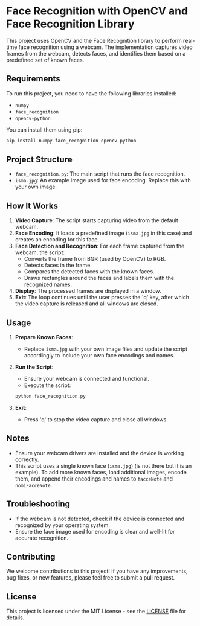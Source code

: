 
# Face Recognition with OpenCV and Face Recognition Library

This project uses OpenCV and the Face Recognition library to perform real-time face recognition using a webcam. The implementation captures video frames from the webcam, detects faces, and identifies them based on a predefined set of known faces.

## Requirements

To run this project, you need to have the following libraries installed:

- `numpy`
- `face_recognition`
- `opencv-python`

You can install them using pip:

```sh
pip install numpy face_recognition opencv-python
```

## Project Structure

- `face_recognition.py`: The main script that runs the face recognition.
- `isma.jpg`: An example image used for face encoding. Replace this with your own image.

## How It Works

1. **Video Capture**: The script starts capturing video from the default webcam.
2. **Face Encoding**: It loads a predefined image (`isma.jpg` in this case) and creates an encoding for this face.
3. **Face Detection and Recognition**: For each frame captured from the webcam, the script:
   - Converts the frame from BGR (used by OpenCV) to RGB.
   - Detects faces in the frame.
   - Compares the detected faces with the known faces.
   - Draws rectangles around the faces and labels them with the recognized names.
4. **Display**: The processed frames are displayed in a window.
5. **Exit**: The loop continues until the user presses the 'q' key, after which the video capture is released and all windows are closed.

## Usage

1. **Prepare Known Faces**:
   - Replace `isma.jpg` with your own image files and update the script accordingly to include your own face encodings and names.

2. **Run the Script**:
   - Ensure your webcam is connected and functional.
   - Execute the script:

   ```sh
   python face_recognition.py
   ```

3. **Exit**:
   - Press 'q' to stop the video capture and close all windows.


## Notes

- Ensure your webcam drivers are installed and the device is working correctly.
- This script uses a single known face (`isma.jpg`) (is not there but it is an example). To add more known faces, load additional images, encode them, and append their encodings and names to `facceNote` and `nomiFacceNote`.

## Troubleshooting

- If the webcam is not detected, check if the device is connected and recognized by your operating system.
- Ensure the face image used for encoding is clear and well-lit for accurate recognition.

## Contributing

We welcome contributions to this project! If you have any improvements, bug fixes, or new features, please feel free to submit a pull request.

## License

This project is licensed under the MIT License - see the [LICENSE](LICENSE.md) file for details.
